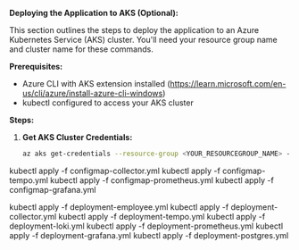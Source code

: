 
**Deploying the Application to AKS (Optional):**

This section outlines the steps to deploy the application to an Azure Kubernetes Service (AKS) cluster. You'll need your resource group name and cluster name for these commands.

**Prerequisites:**

* Azure CLI with AKS extension installed (https://learn.microsoft.com/en-us/cli/azure/install-azure-cli-windows)
* kubectl configured to access your AKS cluster

**Steps:**

1. **Get AKS Cluster Credentials:**

   ```bash
   az aks get-credentials --resource-group <YOUR_RESOURCEGROUP_NAME> --name <YOUR_CLUSTER_NAME> --overwrite

kubectl apply -f configmap-collector.yml
kubectl apply -f configmap-tempo.yml
kubectl apply -f configmap-prometheus.yml
kubectl apply -f configmap-grafana.yml



kubectl apply -f deployment-employee.yml
kubectl apply -f deployment-collector.yml
kubectl apply -f deployment-tempo.yml
kubectl apply -f deployment-loki.yml
kubectl apply -f deployment-prometheus.yml
kubectl apply -f deployment-grafana.yml
kubectl apply -f deployment-postgres.yml
